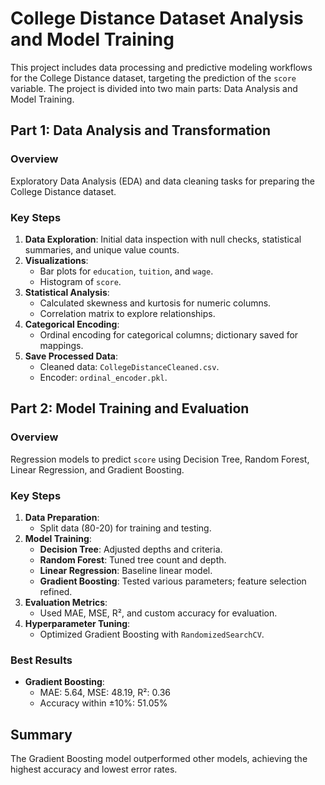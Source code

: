 # College Distance Dataset Analysis and Model Training

This project includes data processing and predictive modeling workflows for the College Distance dataset, targeting the prediction of the `score` variable. The project is divided into two main parts: Data Analysis and Model Training.

## Part 1: Data Analysis and Transformation

### Overview
Exploratory Data Analysis (EDA) and data cleaning tasks for preparing the College Distance dataset.

### Key Steps
1. **Data Exploration**: Initial data inspection with null checks, statistical summaries, and unique value counts.
2. **Visualizations**:
   - Bar plots for `education`, `tuition`, and `wage`.
   - Histogram of `score`.
3. **Statistical Analysis**:
   - Calculated skewness and kurtosis for numeric columns.
   - Correlation matrix to explore relationships.
4. **Categorical Encoding**:
   - Ordinal encoding for categorical columns; dictionary saved for mappings.
5. **Save Processed Data**:
   - Cleaned data: `CollegeDistanceCleaned.csv`.
   - Encoder: `ordinal_encoder.pkl`.

## Part 2: Model Training and Evaluation

### Overview
Regression models to predict `score` using Decision Tree, Random Forest, Linear Regression, and Gradient Boosting.

### Key Steps
1. **Data Preparation**:
   - Split data (80-20) for training and testing.
2. **Model Training**:
   - **Decision Tree**: Adjusted depths and criteria.
   - **Random Forest**: Tuned tree count and depth.
   - **Linear Regression**: Baseline linear model.
   - **Gradient Boosting**: Tested various parameters; feature selection refined.
3. **Evaluation Metrics**:
   - Used MAE, MSE, R², and custom accuracy for evaluation.
4. **Hyperparameter Tuning**:
   - Optimized Gradient Boosting with `RandomizedSearchCV`.

### Best Results
- **Gradient Boosting**:
  - MAE: 5.64, MSE: 48.19, R²: 0.36
  - Accuracy within ±10%: 51.05%

## Summary
The Gradient Boosting model outperformed other models, achieving the highest accuracy and lowest error rates.
